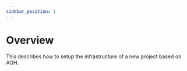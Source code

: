 ```yaml
---
sidebar_position: 1
---
```


# Overview
This describes how to setup the infrastructure of a new project based on AOH.



